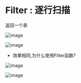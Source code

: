 # Filter : 逐行扫描

返回一个表

![image](https://user-images.githubusercontent.com/117897416/236466872-b9a40d4a-0513-4f10-b69d-635b3e9cdd96.png)

![image](https://user-images.githubusercontent.com/117897416/236465384-fd798a79-b2f0-4afc-ba4f-212ff6811b56.png)

- 效果相同,为什么使用Filter函数?

![image](https://user-images.githubusercontent.com/117897416/236466030-94b13064-7172-4855-bb8d-b6840c270855.png)

![image](https://user-images.githubusercontent.com/117897416/236468038-ab326b1b-ac4c-4a65-aa75-37a6de3ecd9f.png)


